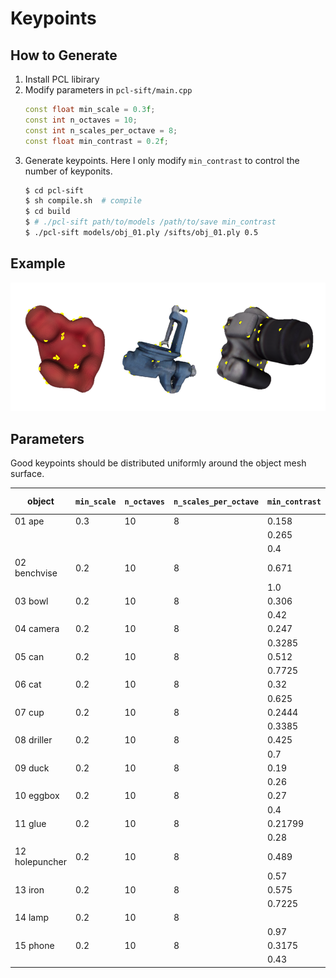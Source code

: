 # Keypoints

## How to Generate

1. Install PCL libirary
2. Modify parameters in `pcl-sift/main.cpp`
    ```cpp
    const float min_scale = 0.3f;
    const int n_octaves = 10;
    const int n_scales_per_octave = 8;
    const float min_contrast = 0.2f;
    ```
3. Generate keypoints. Here I only modify `min_contrast` to control the number of keyponits.
    ```bash
    $ cd pcl-sift
    $ sh compile.sh  # compile
    $ cd build
    $ # ./pcl-sift path/to/models /path/to/save min_contrast
    $ ./pcl-sift models/obj_01.ply /sifts/obj_01.ply 0.5
    ```

## Example

![kps.png](../assets/kps.png)

## Parameters

Good keypoints should be distributed uniformly around the object mesh surface.

| object | `min_scale` | `n_octaves` | `n_scales_per_octave` | `min_contrast` | # keypoints |
| --- | --- | --- | --- | --- | --- |
| 01 ape | 0.3 | 10 | 8 | 0.158 | 30 |
| | | | | 0.265 | 17 |
| | | | | 0.4 | 9 |
| 02 benchvise | 0.2 | 10 | 8 | 0.671 | 30 |
| | | | | 1.0 | 17 |
| 03 bowl | 0.2 | 10 | 8 | 0.306 | 30 |
| | | | | 0.42 | 17 |
| 04 camera | 0.2 | 10 | 8 | 0.247 | 30 |
| | | | | 0.3285 | 17 |
| 05 can | 0.2 | 10 | 8 | 0.512 | 30 |
| | | | | 0.7725 | 17 |
| 06 cat | 0.2 | 10 | 8 | 0.32 | 30 |
| | | | | 0.625 | 17 |
| 07 cup | 0.2 | 10 | 8 | 0.2444 | 30 |
| | | | | 0.3385 | 17 |
| 08 driller | 0.2 | 10 | 8 | 0.425 | 30 |
| | | | | 0.7 | 17 |
| 09 duck | 0.2 | 10 | 8 | 0.19 | 30 |
| | | | | 0.26 | 17 |
| 10 eggbox | 0.2 | 10 | 8 | 0.27 | 30 |
| | | | | 0.4 | 17 |
| 11 glue | 0.2 | 10 | 8 | 0.21799 | 30 |
| | | | | 0.28 | 17 |
| 12 holepuncher | 0.2 | 10 | 8 | 0.489 | 30 |
| | | | | 0.57 | 17 |
| 13 iron | 0.2 | 10 | 8 | 0.575 | 30 |
| | | | | 0.7225 | 17 |
| 14 lamp | 0.2 | 10 | 8 | | 30 |
| | | | | 0.97 | 17 |
| 15 phone | 0.2 | 10 | 8 | 0.3175 | 30 |
| | | | | 0.43 | 17 |
